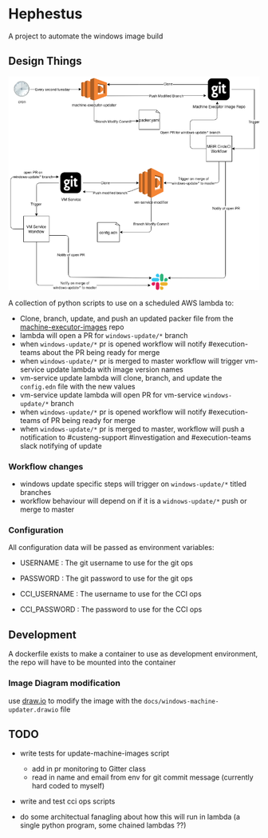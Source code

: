 # Hephestus

A project to automate the windows image build

## Design Things

![design](docs/Windows-machine-updater.png)

A collection of python scripts to use on a scheduled AWS lambda to:

* Clone, branch, update, and push an updated packer file from the [machine-executor-images](https://github.com/circleci/machine-executor-images) repo 
* lambda will open a PR for `windows-update/*` branch
* when `windows-update/*` pr is opened workflow will notify #execution-teams about the PR being ready for merge
* when `windows-update/*` pr is merged to master workflow will trigger vm-service update lambda with image version names
* vm-service update lambda will clone, branch, and update the `config.edn` file with the new values
* vm-service update lambda will open PR for vm-service `windows-update/*` branch
* when `windows-update/*` pr is opened workflow will notify #execution-teams of PR being ready for merge
* when `windows-update/*` pr is merged to master, workflow will push a notification to #custeng-support #investigation and #execution-teams slack notifying of update

### Workflow changes

* windows update specific steps will trigger on `windows-update/*` titled branches 
* workflow behaviour will depend on if it is a `widnows-update/*` push or merge to master

### Configuration

All configuration data will be passed as environment variables:

* USERNAME : The git username to use for the git ops
* PASSWORD : The git password to use for the git ops

* CCI_USERNAME : The username to use for the CCI ops
* CCI_PASSWORD : The password to use for the CCI ops

## Development

A dockerfile exists to make a container to use as  development environment, the repo will have to be mounted into the container

### Image Diagram modification

use [draw.io](https://draw.io) to modify the image with the `docs/windows-machine-updater.drawio` file

## TODO

* write tests for update-machine-images script
  * add in pr monitoring to Gitter class
  * read in name and email from env for git commit message (currently hard coded to myself)

* write and test cci ops scripts

* do some architectual fanagling about how this will run in lambda (a single python program, some chained lambdas ??)


